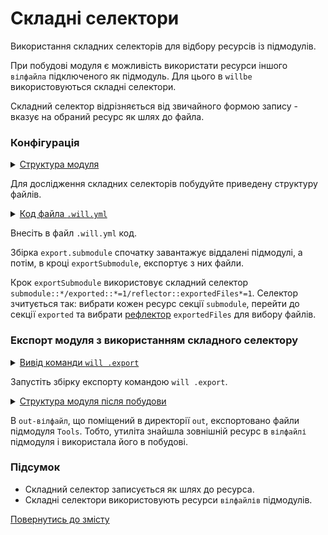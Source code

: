 # Складні селектори

Використання складних селекторів для відбору ресурсів із підмодулів.

При побудові модуля є можливість використати ресурси іншого `вілфайла` підключеного як підмодуль. Для цього в `willbe` використовуються складні селектори. 

Складний селектор відрізняється від звичайного формою запису - вказує на обраний ресурс як шлях до файла.   

### Конфігурація

<details>
  <summary><u>Структура модуля</u></summary>

```
complexSelector
        └── .will.yml

```

</details>

Для дослідження складних селекторів побудуйте приведену структуру файлів.  

<details>
    <summary><u>Код файла <code>.will.yml</code></u></summary>

```yaml
about :

  name : complexSelector
  description : 'To use complexSelector in will-file'
  version : 0.0.1

submodule : 
 
  Tools : git+https:///github.com/Wandalen/wTools.git/out/wTools#master

path :

  in : '.'
  out : 'out'

step :

  exportSubmodule :
    export : submodule::*/exported::*=1/reflector::exportedFiles*=1
    tar : 0

build :

  export.from.submodule :
    criterion :
      default : 1
      export : 1
    steps :
      - submodules.download
      - step::exportSubmodule

```

</details>

Внесіть в файл `.will.yml` код.

Збірка `export.submodule` спочатку завантажує віддалені підмодулі, а потім, в кроці `exportSubmodule`, експортує з них файли. 

Крок `exportSubmodule` використовує складний селектор `submodule::*/exported::*=1/reflector::exportedFiles*=1`. Селектор зчитується так: вибрати кожен ресурс секції `submodule`, перейти до секції `exported` та вибрати [рефлектор](ReflectorUsing.md) `exportedFiles` для вибору файлів.  

### Експорт модуля з використанням складного селектору  

<details>
  <summary><u>Вивід команди <code>will .export</code></u></summary>

```
[user@user ~]$ will .export
...
  Exporting module::complexSelector / build::export.submodule
     . Read : /path_to_file/.module/Tools/out/wTools.out.will.yml
     + module::Tools version master was downloaded in 13.710s
   + 1/1 submodule(s) of module::complexSelector were downloaded in 13.718s
   . Read : /path_to_file/out/complexSelector.out.will.yml
   . Read 1 will-files in 0.231s  
  
   + Write out will-file /path_to_file/out/complexSelector.out.will.yml
   + Exported export.submodule with 261 files in 3.741s
  Exported module::complexSelector / build::export.submodule in 3.895s

```

</details>

Запустіть збірку експорту командою `will .export`.

<details>
  <summary><u>Структура модуля після побудови</u></summary>

```
.
├── .module
│     └── Tools
├── out
│     └── complexSelector.out.will.yml
│
└── .will.yml

```

</details>

В `out-вілфайл`, що поміщений в директорії `out`, експортовано файли підмодуля `Tools`. Тобто, утиліта знайшла зовнішній ресурс в `вілфайлі` підмодуля і використала його в побудові.  

### Підсумок 

- Складний селектор записується як шлях до ресурса. 
- Складні селектори використовують ресурси `вілфайлів` підмодулів.  

[Повернутись до змісту](../README.md#tutorials)

